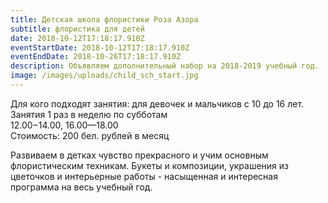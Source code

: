 ```yaml
---
title: Детская школа флористики Роза Азора
subtitle: флористика для детей
date: 2018-10-12T17:18:17.910Z
eventStartDate: 2018-10-12T17:18:17.910Z
eventEndDate: 2018-10-26T17:18:17.910Z
description: Объявляем дополнительный набор на 2018-2019 учебный год.
image: /images/uploads/child_sch_start.jpg
---
```

Для кого подходят занятия: для девочек и мальчиков с 10 до 16 лет.\
Занятия 1 раз в неделю по субботам\
12.00−14.00, 16.00—18.00\
Стоимость: 200 бел. рублей в месяц

Развиваем в детках чувство прекрасного и учим основным флористическим техникам. Букеты и композиции, украшения из цветочков и интерьерные работы - насыщенная и интересная программа на весь учебный год.
